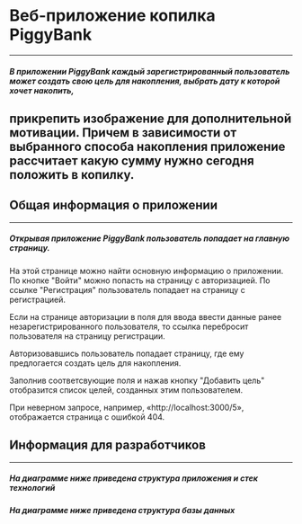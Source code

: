 # Веб-приложение копилка PiggyBank
---
##### В приложении PiggyBank каждый зарегистрированный пользователь может создать свою цель для накопления, выбрать дату к которой хочет накопить, 
прикрепить изображение для дополнительной мотивации. Причем в зависимости от выбранного способа накопления приложение рассчитает 
какую сумму нужно сегодня положить в копилку.
---
## Общая информация о приложении
---  
##### Открывая приложение PiggyBank пользователь попадает на главную страницу. 
На этой странице можно найти основную информацию о приложении. По кнопке "Войти" можно попасть на страницу с авторизацией. По ссылке "Регистрация" пользователь
попадает на страницу с регистрацией.

[](https://github.com/fafalya/PiggyBank/blob/master/Diagrams/Home.png)

Если на странице авторизации в поля для ввода ввести данные ранее незарегистрированного пользователя, то ссылка перебросит пользователя на страницу регистрации.

[](https://github.com/fafalya/PiggyBank/blob/master/Diagrams/Auth.png)

Авторизовавшись пользователь попадает страницу, где ему предлогается создать цель для накопления. 

[](https://github.com/fafalya/PiggyBank/blob/master/Diagrams/Aim.png)

Заполнив соответсвующие поля и нажав кнопку "Добавить цель"
отобразится список целей, созданных этим пользователем.

[](https://github.com/fafalya/PiggyBank/blob/master/Diagrams/AimList.png)

При неверном запросе, например, «http://localhost:3000/5», отображается страница с ошибкой 404.

[](https://github.com/fafalya/PiggyBank/blob/master/Diagrams/NotFound.png)
---
## Информация для разработчиков
---
##### На диаграмме ниже приведена структура приложения и стек технологий

[](https://github.com/fafalya/PiggyBank/blob/master/Diagrams/app.png)

##### На диаграмме ниже приведена структура базы данных

[](https://github.com/fafalya/PiggyBank/blob/master/Diagrams/PiggyBank.png)


